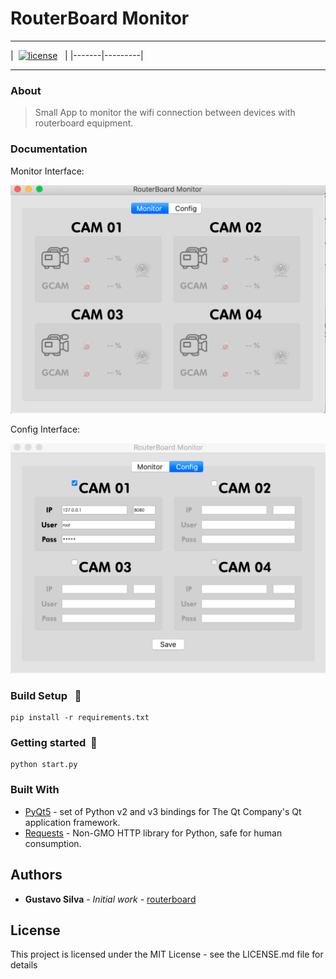 # RouterBoard Monitor

---

| &nbsp;[![license](https://img.shields.io/github/license/ajaymache/travis-ci-with-github.svg)](https://opensource.org/licenses/MIT)&nbsp;&nbsp; |
|-------|---------|

---

### About
> Small App to monitor the wifi connection between devices with routerboard equipment.

### Documentation

Monitor Interface:
<p align="center" >
    <img src="docs/monitorinterface.png" title="Monitor">
</p>

Config Interface:
<p align="center" >
    <img src="docs/configinterface.png" title="Config">
</p>

### Build Setup &nbsp; :construction:

``` 
pip install -r requirements.txt
```

### Getting started &nbsp;:running:

``` 
python start.py
```

### Built With

* [PyQt5](https://www.riverbankcomputing.com/software/pyqt/intro) - set of Python v2 and v3 bindings for The Qt Company's Qt application framework.
* [Requests](https://2.python-requests.org//en/master/#) - Non-GMO HTTP library for Python, safe for human consumption.

## Authors

* **Gustavo Silva** - *Initial work* - [routerboard](https://github.com/gusilva/routerboard)

## License

This project is licensed under the MIT License - see the LICENSE.md file for details


